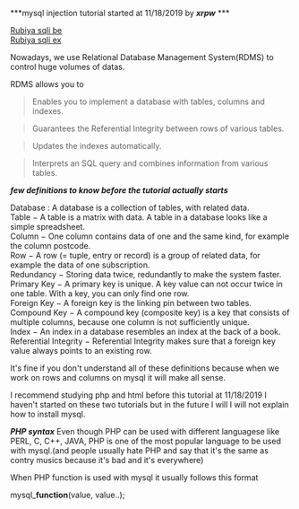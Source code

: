***mysql injection tutorial started at 11/18/2019 by ***xrpw*** ***


<a href="https://www.hackerschool.org/Sub_Html/HS_Posting/?uid=42" target="blank">Rubiya sqli be</a>
<br>
<a href="https://www.hackerschool.org/Sub_Html/HS_Posting/?uid=43" target="blank">Rubiya sqli ex</a>


Nowadays, we use Relational Database Management System(RDMS) to control huge volumes of datas.

RDMS allows you to
>Enables you to implement a database with tables, columns and indexes.

>Guarantees the Referential Integrity between rows of various tables.

>Updates the indexes automatically.

>Interprets an SQL query and combines information from various tables.

***few definitions to know before the tutorial actually starts***

Database : A database is a collection of tables, with related data.<br>
Table − A table is a matrix with data. A table in a database looks like a simple spreadsheet.<br>
Column − One column contains data of one and the same kind, for example the column postcode.<br>
Row − A row (= tuple, entry or record) is a group of related data, for example the data of one subscription.<br>
Redundancy − Storing data twice, redundantly to make the system faster.<br>
Primary Key − A primary key is unique. A key value can not occur twice in one table. With a key, you can only find one row.<br>
Foreign Key − A foreign key is the linking pin between two tables.<br>
Compound Key − A compound key (composite key) is a key that consists of multiple columns, because one column is not sufficiently unique.<br>
Index − An index in a database resembles an index at the back of a book.<br>
Referential Integrity − Referential Integrity makes sure that a foreign key value always points to an existing row.<br>

It's fine if you don't understand all of these definitions because when we work on rows and columns on mysql it will make all sense.


I recommend studying php and html before this tutorial
at 11/18/2019 I haven't started on these two tutorials but in the future I will
I will not explain how to install mysql.

***PHP syntax***
Even though PHP can be used with different languagese like PERL, C, C++, JAVA, PHP is one of the most popular language to be used with mysql.(and people usually hate PHP and say that it's the same as contry musics because it's bad and it's everywhere)

When PHP function is used with mysql it usually follows this format

mysql_**function**(value, value..);



